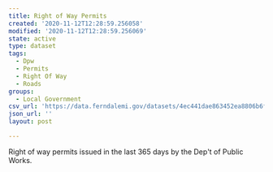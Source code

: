 ```yaml
---
title: Right of Way Permits
created: '2020-11-12T12:28:59.256058'
modified: '2020-11-12T12:28:59.256069'
state: active
type: dataset
tags:
  - Dpw
  - Permits
  - Right Of Way
  - Roads
groups:
  - Local Government
csv_url: 'https://data.ferndalemi.gov/datasets/4ec441dae863452ea8806b6f2f19d755_0.csv'
json_url: ''
layout: post

---
```

<span>Right of way permits issued in the last 365 days by the Dep't of Public Works.</span>
